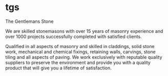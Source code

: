 # tgs
The Gentlemans Stone

We are skilled stonemasons with over 15 years of masonry experience and over 1000 projects successfully completed with satisfied clients.

Qualified in all aspects of masonry and skilled in claddings, solid stone work, mechanical and
chemical fixings, retaining walls, carvings, stone tiling and all aspects of paving. We work exclusively with reputable quality suppliers to preserve the environment and provide you with a quality product that will give you a lifetime of satisfaction.